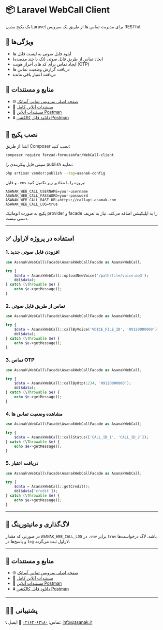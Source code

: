 # 📦 Laravel WebCall Client

یک پکیج مدرن Laravel برای مدیریت تماس ها از طریق یک سرویس RESTful.

## 📌 ویژگی‌ها

- آپلود فایل صوتی به لیست فایل ها
- ایجاد تماس از طریق فایل صوتی (تک یا چند مقصده)
- ایجاد تماس برای کد های احراز هویت (OTP)
- دریافت گزارش وضعیت تماس ها
- دریافت اعتبار باقی مانده


## 📄 منابع و مستندات

- 🌐 [صفحه اصلی سرویس تماس آسا‌نک](https://callapi.asanak.com/)
- 🧾 [مستندات آنلاین کامل](https://callapi.asanak.com/docs/v1)
- 🚀 [مستندات آنلاین Postman](https://documenter.getpostman.com/view/21876448/2sB2qcDM5m)
- ⬇️ [دانلود فایل کالکشن Postman](https://callapi.asanak.com/docs/v1/Asanak_Call_API_Service.postman_collection.json)

## 🔧 نصب پکیج

ابتدا از طریق Composer نصب کنید:

```bash
composer require farzad-forouzanfar/WebCall-client
```

سپس فایل پیکربندی را publish نمایید:

```bash
php artisan vendor:publish --tag=asanak-config
```

و فایل `.env` پروژه را با مقادیر زیر تکمیل کنید:

```env
ASANAK_WEB_CALL_USERNAME=your-username
ASANAK_WEB_CALL_PASSWORD=your-password
ASANAK_WEB_CALL_BASE_URL=https://callapi.asanak.com
ASANAK_WEB_CALL_LOG=true
```

پکیج به صورت اتوماتیک provider و facade را به اپلیکیشن اضافه می‌کند، نیاز به تعریف دستی نیست.

---

## ✅ استفاده در پروژه لاراول

### 1. افزودن فایل صوتی جدید


```php
use Asanak\WebCall\Facade\AsanakWebCallFacade as AsanakWebCall;

try {
    $data = AsanakWebCall::uploadNewVoice('/path/file/voice.mp3');
    dd($data);
} catch (\Throwable $e) {
    echo $e->getMessage();
}
```

### 2. تماس از طریق فایل صوتی


```php
use Asanak\WebCall\Facade\AsanakWebCallFacade as AsanakWebCall;

try {
    $data = AsanakWebCall::callByVoice('VOICE_FILE_ID', '09120000000');
    dd($data);
} catch (\Throwable $e) {
    echo $e->getMessage();
}
```

### 3. تماس OTP


```php
use Asanak\WebCall\Facade\AsanakWebCallFacade as AsanakWebCall;

try {
    $data = AsanakWebCall::callByOtp(1234, '09120000000');
    dd($data);
} catch (\Throwable $e) {
    echo $e->getMessage();
}
```

### 4. مشاهده وضعیت تماس ها

```php
use Asanak\WebCall\Facade\AsanakWebCallFacade as AsanakWebCall;

try {
    $data = AsanakWebCall::callStatus(['CALL_ID_1', 'CALL_ID_2']);
} catch (\Throwable $e) {
    echo $e->getMessage();
}
```

### 5. دریافت اعتبار

```php
use Asanak\WebCall\Facade\AsanakWebCallFacade as AsanakWebCall;

try {
    $data = AsanakWebCall::getCredit();
    dd($data['credit']);
} catch (\Throwable $e) {
    echo $e->getMessage();
}
```

---

## 🧰 لاگ‌گذاری و مانیتورینگ

در صورتی که مقدار `ASANAK_WEB_CALL_LOG` در `.env` برابر `true` باشد، لاگ درخواست‌ها و پاسخ‌ها در `log` لاراول ثبت می‌گردد.

---

## 📄 منابع و مستندات

- 🌐 [صفحه اصلی سرویس تماس آسا‌نک](https://callapi.asanak.com/)
- 🧾 [مستندات آنلاین کامل](https://callapi.asanak.com/docs/v1)
- 🚀 [مستندات آنلاین Postman](https://documenter.getpostman.com/view/21876448/2sB2qcDM5m)
- ⬇️ [دانلود فایل کالکشن Postman](https://callapi.asanak.com/docs/v1/Asanak_Call_API_Service.postman_collection.json)

---


## 🙋‍♂️ پشتیبانی

📞 تماس: [۰۲١۶۴۰۶۳۱۸۰](https://asanak.com/call_to_asanak)
📨 ایمیل: [info@asanak.ir](mailto:info@asanak.ir)

